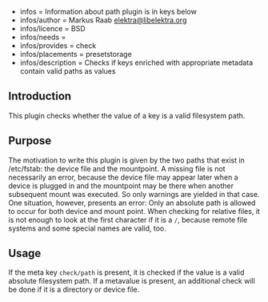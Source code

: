 - infos = Information about path plugin is in keys below
- infos/author = Markus Raab <elektra@libelektra.org>
- infos/licence = BSD
- infos/needs =
- infos/provides = check
- infos/placements = presetstorage
- infos/description = Checks if keys enriched with appropriate metadata contain valid paths as values

## Introduction ##

This plugin checks whether the value of a key is a valid filesystem path. 

## Purpose ##

The motivation to write this plugin is given by the two paths that exist
in /etc/fstab: the device file and the mountpoint. A missing file is
not necessarily an error, because the device file may appear later when
a device is plugged in and the mountpoint may be there when another
subsequent mount was executed. So only warnings are yielded in that
case. One situation, however, presents an error: Only an absolute path
is allowed to occur for both device and mount point. When checking for
relative files, it is not enough to look at the first character if it is
a `/`, because remote file systems and some special names are valid, too.

## Usage ##

If the meta key `check/path` is present, it is checked if the value is a
valid absolute filesystem path. If a metavalue is present, an additional
check will be done if it is a directory or device file.

